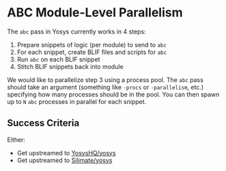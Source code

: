 # ABC Module-Level Parallelism

The `abc` pass in Yosys currently works in 4 steps:
1. Prepare snippets of logic (per module) to send to `abc`
2. For each snippet, create BLIF files and scripts for `abc`
3. Run `abc` on each BLIF snippet
4. Stitch BLIF snippets back into module

We would like to parallelize step 3 using a process pool.
The `abc` pass should take an argument (something like `-procs` or `-parallelism`, etc.)
specifying how many processes should be in the pool. You can then spawn up to `N` `abc`
processes in parallel for each snippet.

## Success Criteria

Either:
- Get upstreamed to [YosysHQ/yosys](https://github.com/YosysHQ/yosys)
- Get upstreamed to [Silimate/yosys](https://github.com/Silimate/yosys)
